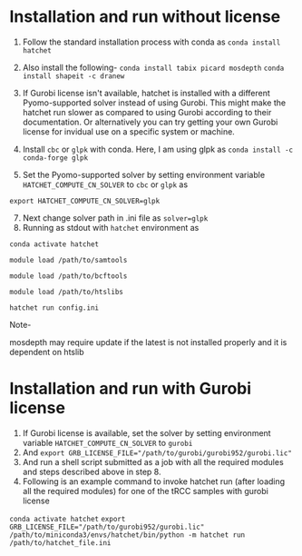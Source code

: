 # Installation and run without license
1. Follow the standard installation process with conda as 
`conda install hatchet`
2. Also install the following-
`conda install tabix picard mosdepth`
`conda install shapeit -c dranew`

3. If Gurobi license isn't available, hatchet is installed with a different Pyomo-supported solver instead of using Gurobi. This might make the hatchet run slower as compared to using Gurobi according to their documentation. Or alternatively you can try getting your own Gurobi license for invidual use on a specific system or machine.
4. Install `cbc` or `glpk` with conda. Here, I am using glpk as `conda install -c conda-forge glpk`
5. Set the Pyomo-supported solver by setting environment variable `HATCHET_COMPUTE_CN_SOLVER` to `cbc` or `glpk` as


`export HATCHET_COMPUTE_CN_SOLVER=glpk`


7. Next change solver path in .ini file as `solver=glpk`
8. Running as stdout with `hatchet` environment as

`conda activate hatchet`

`module load /path/to/samtools`

`module load /path/to/bcftools`

`module load /path/to/htslibs`

`hatchet run config.ini`

Note- 

mosdepth may require update if the latest is not installed properly and it is dependent on htslib

# Installation and run with Gurobi license

1. If Gurobi license is available, set the solver by setting environment variable `HATCHET_COMPUTE_CN_SOLVER` to `gurobi`
2. And `export GRB_LICENSE_FILE="/path/to/gurobi/gurobi952/gurobi.lic"`
3. And run a shell script submitted as a job with all the required modules and steps described above in step 8.
4. Following is an example command to invoke hatchet run (after loading all the required modules) for one of the tRCC samples with gurobi license

`conda activate hatchet`
`export GRB_LICENSE_FILE="/path/to/gurobi952/gurobi.lic"`
`/path/to/miniconda3/envs/hatchet/bin/python -m hatchet run /path/to/hatchet_file.ini`

